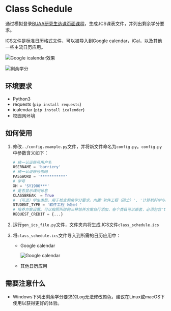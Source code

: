 # Class Schedule

通过模拟登录[BUAA研究生选课页面课程](http://gsmis.buaa.edu.cn/)，生成.ICS课表文件，并列出剩余学分要求。

ICS文件是标准日历格式文件，可以被导入到Google calendar，iCal，以及其他一些主流日历应用。

![Google icalendar效果](https://tva1.sinaimg.cn/large/006y8mN6ly1g6ziz237c8j31fx0u042n.jpg)

![剩余学分](https://tva1.sinaimg.cn/large/006y8mN6ly1g70g42snv1j30ym0he405.jpg)

## 环境要求

- Python3
- requests (`pip install requests`) 
- icalendar (`pip install icalender`)
- 校园网环境

## 如何使用

1. 修改`../config.example.py`文件，并将新文件命名为`config.py`。`config.py`中参数含义如下：

   ```python
   # 统一认证账号用户名
   USERNAME = 'barriery'
   # 统一认证账号密码
   PASSWORD = '***********'
   # 学号
   XH = 'SY1906***'
   # 是否显示课间休息
   CLASSBREAK  = True
   # （可选）学生类型，用于检查剩余学分要求。内置'软件工程（硕士）', '计算机科学与技术（硕士）', '计算机技术（全日制专硕）'三种培养方案。
   STUDENT_TYPE = '软件工程（硕士）'
   # 培养方案设置。可以按照所给的三种培养方案自行添加，各个类目可以嵌套，必须包含'total'字段表示该类目所需的最低学分要求
   REQUEST_CREDIT = {...}
   ```

2. 运行`gen_ics_file.py`文件，文件夹内将生成.ICS文件`class_schedule.ics`

3. 将`class_schedule.ics`文件导入到所需的日历应用中：

   - Google calendar

     ![Google calendar](https://tva1.sinaimg.cn/large/006y8mN6ly1g6zizxwh2aj31720lqq39.jpg)

   - 其他日历应用

## 需要注意什么

- Windows下列出剩余学分要求的Log无法修改颜色，建议在Linux或macOS下使用以获得更好的体验。